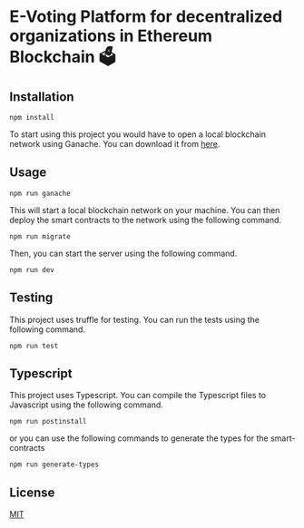# E-Voting Platform for decentralized organizations in Ethereum Blockchain 🗳



## Installation
```
npm install
```
To start using this project you would have to open a local blockchain network using Ganache. You can download it from [here](https://www.trufflesuite.com/ganache).

## Usage
```
npm run ganache
```
This will start a local blockchain network on your machine. You can then deploy the smart contracts to the network using the following command.
```
npm run migrate
```
Then, you can start the server using the following command.
```
npm run dev
```
## Testing
This project uses truffle for testing. You can run the tests using the following command.
```
npm run test
```
## Typescript

This project uses Typescript. You can compile the Typescript files to Javascript using the following command.
```
npm run postinstall
```
or you can use the following commands to generate the types for the smart-contracts
```
npm run generate-types
```

## License
[MIT](https://choosealicense.com/licenses/mit/)
